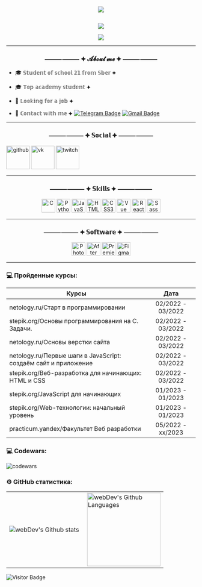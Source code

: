 
#  <p align="center"><img src="https://aniyuki.com/wp-content/uploads/2021/12/aniyuki-my-hero-academia-40.gif" /></p>
<p align="center"><a href="https://www.github.com/arffei" target="_blank" rel="noreferrer"><img
src="https://img.shields.io/github/followers/arffei?logo=github&style=for-the-badge&color=ef4444&labelColor=1c1917" /></a></p>
<p align="center"><a href="https://www.twitch.tv/arffei" target="_blank" rel="noreferrer"><img
src="https://img.shields.io/twitch/status/arffei?logo=twitchsx&style=for-the-badge&color=0891b2&labelColor=1c1917&label=TWITCH+STATUS" /></a></p>

---

### <p align="center">⸻⸻ ⯌ 𝓐𝓫𝓸𝓾𝓽 𝓶𝓮 ⯌ ⸻⸻</p>

- 🎓 𝕊𝕥𝕦𝕕𝕖𝕟𝕥 𝕠𝕗 𝕤𝕔𝕙𝕠𝕠𝕝 𝟚𝟙 𝕗𝕣𝕠𝕞 𝕊𝕓𝕖𝕣 ⯌

- 🎓 𝕋𝕠𝕡 𝕒𝕔𝕒𝕕𝕖𝕞𝕪 𝕤𝕥𝕦𝕕𝕖𝕟𝕥 ⯌

- 💼 𝕃𝕠𝕠𝕜𝕚𝕟𝕘 𝕗𝕠𝕣 𝕒 𝕛𝕠𝕓 ⯌

- 📌 ℂ𝕠𝕟𝕥𝕒𝕔𝕥 𝕨𝕚𝕥𝕙 𝕞𝕖  ⯌  [![Telegram Badge](https://img.shields.io/badge/-arffei-blue?style=flat&logo=Telegram&logoColor=white)](https://t.me/arffei) [![Gmail Badge](https://img.shields.io/badge/-Gmail-red?style=flat&logo=Gmail&logoColor=white)](mailto:arffei.storm@gmail.com)

---

### <p align="center">⸻⸻ ⯌ 𝕊𝕠𝕔𝕚𝕒𝕝 ⯌ ⸻⸻</p>

<!-- <p align="center"><a href="https://ibb.co/gDh7mwD"><img src="https://i.ibb.co/gDh7mwD/reddit.png" width="62" height="62" alt="reddit" border="0"></a> 
<a href="https://ibb.co/2jWfsbg"><img src="https://i.ibb.co/2jWfsbg/youtube.png" width="62" height="62" alt="youtube" border="0"></a> --> 
<a href="https://github.com/Arffei"><img src="https://i.ibb.co/j49Fssy/github.png" width="62" height="62" alt="github" border="0"></a> 
<a href="https://vk.com/arffei"><img src="https://i.ibb.co/F8V2GPw/vk.png" width="62" height="62" alt="vk" border="0"></a> 
<a href="https://www.twitch.tv/arffei"><img src="https://i.ibb.co/frh2ftf/twitch.png" width="62" height="62" alt="twitch" border="0"></a></p> 

---

### <p align="center">⸻⸻ ⯌ 𝕊𝕜𝕚𝕝𝕝𝕤 ⯌ ⸻⸻</p>

<p align="center">
<a href="https://docs.microsoft.com/en-us/cpp/?view=msvc-170" target="_blank" rel="noreferrer"><img src="https://raw.githubusercontent.com/danielcranney/readme-generator/main/public/icons/skills/c-colored.svg" width="36" height="36" alt="C" /></a>
<a href="https://www.python.org/" target="_blank" rel="noreferrer"><img src="https://raw.githubusercontent.com/danielcranney/readme-generator/main/public/icons/skills/python-colored.svg" width="36" height="36" alt="Python" /></a>
<a href="https://developer.mozilla.org/en-US/docs/Web/JavaScript" target="_blank" rel="noreferrer"><img src="https://raw.githubusercontent.com/danielcranney/readme-generator/main/public/icons/skills/javascript-colored.svg" width="36" height="36" alt="JavaScript" /></a>
<a href="https://developer.mozilla.org/en-US/docs/Glossary/HTML5" target="_blank" rel="noreferrer"><img src="https://raw.githubusercontent.com/danielcranney/readme-generator/main/public/icons/skills/html5-colored.svg" width="36" height="36" alt="HTML5" /></a>
<a href="https://www.w3.org/TR/CSS/#css" target="_blank" rel="noreferrer"><img src="https://raw.githubusercontent.com/danielcranney/readme-generator/main/public/icons/skills/css3-colored.svg" width="36" height="36" alt="CSS3" /></a>
<a href="https://vuejs.org/" target="_blank" rel="noreferrer"><img src="https://raw.githubusercontent.com/danielcranney/readme-generator/main/public/icons/skills/vuejs-colored.svg" width="36" height="36" alt="Vue" /></a>
<a href="https://reactjs.org/" target="_blank" rel="noreferrer"><img src="https://raw.githubusercontent.com/danielcranney/readme-generator/main/public/icons/skills/react-colored.svg" width="36" height="36" alt="React" /></a>
<a href="https://sass-lang.com/" target="_blank" rel="noreferrer"><img src="https://raw.githubusercontent.com/danielcranney/readme-generator/main/public/icons/skills/sass-colored.svg" width="36" height="36" alt="Sass" /></a>
</p>

---

### <p align="center">⸻⸻ ⯌ 𝕊𝕠𝕗𝕥𝕨𝕒𝕣𝕖 ⯌ ⸻⸻</p>

<p align="center">
<a href="https://www.adobe.com/uk/products/photoshop.html" target="_blank" rel="noreferrer"><img src="https://raw.githubusercontent.com/danielcranney/readme-generator/main/public/icons/skills/photoshop-colored.svg" width="36" height="36" alt="Photoshop" /></a>
<a href="https://www.adobe.com/uk/products/aftereffects.html" target="_blank" rel="noreferrer"><img src="https://raw.githubusercontent.com/danielcranney/readme-generator/main/public/icons/skills/aftereffects-colored.svg" width="36" height="36" alt="After Effects" /></a>
<a href="https://www.adobe.com/uk/products/premiere.html" target="_blank" rel="noreferrer"><img src="https://raw.githubusercontent.com/danielcranney/readme-generator/main/public/icons/skills/premierepro-colored.svg" width="36" height="36" alt="Premiere Pro" /></a>
<a href="https://www.figma.com/" target="_blank" rel="noreferrer"><img src="https://raw.githubusercontent.com/danielcranney/readme-generator/main/public/icons/skills/figma-colored.svg" width="36" height="36" alt="Figma" /></a>
</p>

---

### 💻 Пройденные курсы:

| Курсы                                                           | Дата              |
| ----------------------------------------------------------------| :---------------: |
| netology.ru/Старт в программировании                            | 02/2022 - 03/2022 |
| stepik.org/Основы программирования на C. Задачи.                | 02/2022 - 03/2022 |
| netology.ru/Основы верстки сайта                                | 02/2022 - 03/2022 |
| netology.ru/Первые шаги в JavaScript: создаём сайт и приложение | 02/2022 - 03/2022 |
| stepik.org/Веб-разработка для начинающих: HTML и CSS            | 02/2022 - 03/2022 |
| stepik.org/JavaScript для начинающих                            | 01/2023 - 01/2023 |
| stepik.org/Web-технологии: начальный уровень                    | 01/2023 - 01/2023 |
| practicum.yandex/Факультет Веб разработки                       | 05/2022 - xx/2023 |


### 💻 Codewars:

![codewars](https://www.codewars.com/users//badges/large)

### ⚙️ GitHub статистика:

<table>
  <tr>
    <td>
      <img align="left" src="http://github-readme-streak-stats.herokuapp.com?user=arffei&theme=dark&background=000000" alt="webDev's Github stats" />
    </td>
    <td>
      <img height="195px" align="right" alt="webDev's Github Languages" src="https://github-readme-stats-sigma-five.vercel.app/api/top-langs/?username=arffei&layout=compact&theme=vision-friendly-dark" />
    </td>
  </tr>
</table>

![Visitor Badge](https://visitor-badge.laobi.icu/badge?page_id=arffei)
